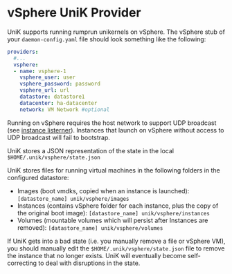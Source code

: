 # vSphere UniK Provider

UniK supports running rumprun unikernels on vSphere.
The vSphere stub of your `daemon-config.yaml` file should look something like the following:
```yaml
providers:
  #...
  vsphere:
  - name: vsphere-1
    vsphere_user: user
    vsphere_password: password
    vsphere_url: url
    datastore: datastore1
    datacenter: ha-datacenter
    network: VM Network #optional
```

Running on vSphere requires the host network to support UDP broadcast (see [instance listerner](../instance_listener.md)). Instances that launch on vSphere without access to UDP broadcast will fail to bootstrap.

UniK stores a JSON representation of the state in the local `$HOME/.unik/vsphere/state.json`

UniK stores files for running virtual machines in the following folders in the configured datastore:
* Images (boot vmdks, copied when an instance is launched): `[datastore_name] unik/vsphere/images`
* Instances (contains vSphere folder for each instance, plus the copy of the original boot image): `[datastore_name] unik/vsphere/instances`
* Volumes (mountable volumes which will persist after Instances are removed): `[datastore_name] unik/vsphere/volumes`

If UniK gets into a bad state (i.e. you manually remove a file or vSphere VM), you should manually edit the `$HOME/.unik/vsphere/state.json` file to remove the instance that no longer exists. UniK will eventually become self-correcting to deal with disruptions in the state.
